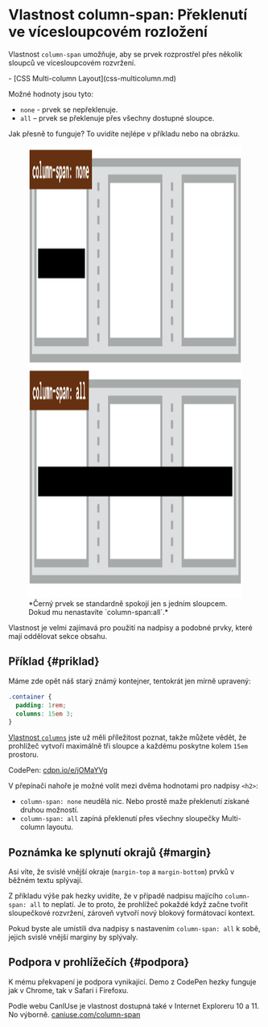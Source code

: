 # Vlastnost column-span: Překlenutí ve vícesloupcovém rozložení

Vlastnost `column-span` umožňuje, aby se prvek rozprostřel přes několik sloupců ve vícesloupcovém rozvržení.

<div class="related web-only" markdown="1">
- [CSS Multi-column Layout](css-multicolumn.md)
</div>

Možné hodnoty jsou tyto:

- `none` - prvek se nepřeklenuje.
- `all` – prvek se překlenuje přes všechny dostupné sloupce.

Jak přesně to funguje? To uvidíte nejlépe v příkladu nebo na obrázku.

<figure>
<img src="../dist/images/original/vdlayout/css-multicol-span.png" width="1600" height="900" alt="CSS vlastnosti column-width, column-count a columns">
<figcaption markdown="1">
*Černý prvek se standardně spokojí jen s jedním sloupcem. Dokud mu nenastavíte `column-span:all`.*
</figcaption>
</figure>

Vlastnost je velmi zajímavá pro použití na nadpisy a podobné prvky, které mají oddělovat sekce obsahu.

## Příklad {#priklad}

Máme zde opět náš starý známý kontejner, tentokrát jen mírně upravený:

```css
.container {
  padding: 1rem;
  columns: 15em 3;
}
```

[Vlastnost `columns`](css-multicol-columns.md) jste už měli příležitost poznat, takže můžete vědět, že prohlížeč vytvoří maximálně tři sloupce a každému poskytne kolem `15em` prostoru.

CodePen: [cdpn.io/e/jOMaYVg](https://codepen.io/machal/pen/jOMaYVg?editors=1000)

V přepínači nahoře je možné volit mezi dvěma hodnotami pro nadpisy `<h2>`:

- `column-span: none` neudělá nic. Nebo prostě maže překlenutí získané druhou možností.
- `column-span: all` zapíná překlenutí přes všechny sloupečky Multi-column layoutu.

## Poznámka ke splynutí okrajů {#margin}

Asi víte, že svislé vnější okraje (`margin-top` a `margin-bottom`) prvků v běžném textu splývají.

<!-- AdSnippet -->

Z příkladu výše pak hezky uvidíte, že v případě nadpisu majícího `column-span: all` to neplatí. Je to proto, že prohlížeč pokaždé když začne tvořit sloupečkové rozvržení, zároveň vytvoří nový blokový formátovací kontext.

Pokud byste ale umístili dva nadpisy s nastavením `column-span: all` k sobě, jejich svislé vnější marginy by splývaly.

## Podpora v prohlížečích {#podpora}

K mému překvapení je podpora vynikající. Demo z CodePen hezky funguje jak v Chrome, tak v Safari i Firefoxu.

Podle webu CanIUse je vlastnost dostupná také v Internet Exploreru 10 a 11. No výborně. [caniuse.com/column-span](https://caniuse.com/?search=column-span)

<!-- AdSnippet -->
